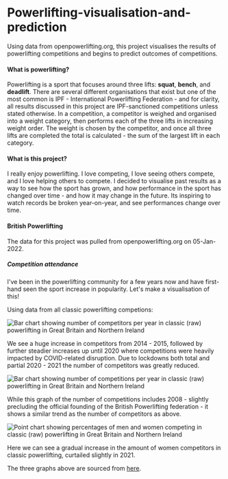 # Powerlifting-visualisation-and-prediction
Using data from openpowerlifting.org, this project visualises the results of powerlifting competitions and begins to predict outcomes of competitions.

#### What is powerlifting?
Powerlifting is a sport that focuses around three lifts: <b>squat</b>, <b>bench</b>, and <b>deadlift</b>. There are several different organisations that exist but one of the most common is IPF - International Powerlifting Federation - and for clarity, all results discussed in this project are IPF-sanctioned competitions unless stated otherwise.
In a competition, a competitor is weighed and organised into a weight category, then performs each of the three lifts in increasing weight order. The weight is chosen by the competitor, and once all three lifts are completed the total is calculated - the sum of the largest lift in each category.

#### What is this project?
I really enjoy powerlifting. I love competing, I love seeing others compete, and I love helping others to compete. I decided to visualise past results as a way to see how the sport has grown, and how performance in the sport has changed over time - and how it may change in the future. Its inspiring to watch records be broken year-on-year, and see performances change over time.

#### British Powerlifting

The data for this project was pulled from openpowerlifting.org on 05-Jan-2022.

##### Competition attendance
I've been in the powerlifting community for a few years now and have first-hand seen the sport increase in popularity. Let's make a visualisation of this!

Using data from all classic powerlifting competions:

![Bar chart showing number of competitors per year in classic (raw) powerlifting in Great Britain and Northern Ireland](https://github.com/lion-star-gold/Powerlifting-visualisation-and-prediction/blob/main/visualisations/Competitors%20in%20BP%20and%20subdivisions.png?raw=true)

We see a huge increase in competitors from 2014 - 2015, followed by further steadier increases up until 2020 where competitions were heavily impacted by COVID-related disruption. Due to lockdowns both total and partial 2020 - 2021 the number of competitors was greatly reduced.

![Bar chart showing number of competitions per year in classic (raw) powerlifting in Great Britain and Northern Ireland](https://user-images.githubusercontent.com/23198950/167123481-c6a5b509-56f0-4572-949a-dd6e20f8b122.png)

While this graph of the number of competitions includes 2008 - slightly precluding the official founding of the British Powerlifting federation - it shows a similar trend as the number of competitors as above.

![Point chart showing percentages of men and women competing in classic (raw) powerlifting in Great Britain and Northern Ireland](https://user-images.githubusercontent.com/23198950/167123739-fe867350-266c-4a97-bf42-cc7dbeea048f.png)

Here we can see a gradual increase in the amount of women competitors in classic powerlifting, curtailed slightly in 2021.

The three graphs above are sourced from [here](https://github.com/lion-star-gold/Powerlifting-visualisation-and-prediction/blob/main/BP%20visualisations%20-%20all%20comp%20participation.ipynb).
